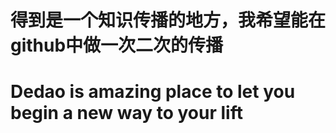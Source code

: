# 得到是一个知识传播的地方，我希望能在github中做一次二次的传播
# Dedao is amazing place to let you begin a new way to your lift
